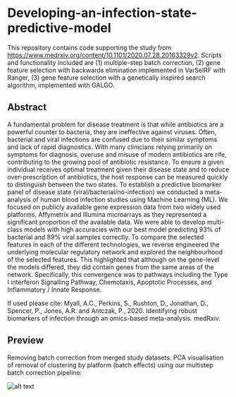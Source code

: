 # Developing-an-infection-state-predictive-model

This repository contains code supporting the study from https://www.medrxiv.org/content/10.1101/2020.07.28.20163329v2. Scripts and functionality included are (1) multiple-step batch correction, (2) gene feature selection with backwards elimination implemented in VarSelRF with Ranger, (3) gene feature selection with a genetically inspired search algorithm, implemented with GALGO. 

## Abstract

A fundamental problem for disease treatment is that while antibiotics are a powerful counter to bacteria, they are ineffective against viruses. Often, bacterial and viral infections are confused due to their similar symptoms and lack of rapid diagnostics. With many clinicians relying primarily on symptoms for diagnosis, overuse and misuse of modern antibiotics are rife, contributing to the growing pool of antibiotic resistance. To ensure a given individual receives optimal treatment given their disease state and to reduce over-prescription of antibiotics, the host response can be measured quickly to distinguish between the two states. To establish a predictive biomarker panel of disease state (viral/bacterial/no-infection) we conducted a meta-analysis of human blood infection studies using Machine Learning (ML). We focused on publicly available gene expression data from two widely used platforms, Affymetrix and Illumina microarrays as they represented a significant proportion of the available data. We were able to develop multi-class models with high accuracies with our best model predicting 93% of bacterial and 89% viral samples correctly. To compare the selected features in each of the different technologies, we reverse engineered the underlying molecular regulatory network and explored the neighbourhood of the selected features. This highlighted that although on the gene-level the models differed, they did contain genes from the same areas of the network. Specifically, this convergence was to pathways including the Type I interferon Signalling Pathway, Chemotaxis, Apoptotic Processes, and Inflammatory / Innate Response. 

If used please cite: Myall, A.C., Perkins, S., Rushton, D., Jonathan, D., Spencer, P., Jones, A.R. and Antczak, P., 2020. Identifying robust biomarkers of infection through an omics-based meta-analysis. medRxiv.

## Preview

Removing batch correction from merged study datasets. PCA visualisation of removal of clustering by platform (batch effects) using our multistep batch correction pipeline:

![alt text](https://raw.githubusercontent.com/ashm97/Developing-an-infection-state-predictive-model/main/images/preview_batch_pca.png) 
